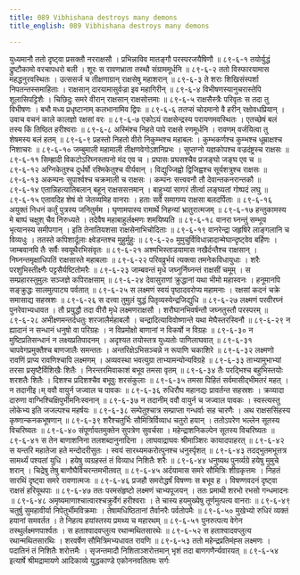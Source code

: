 ```yaml
---
title: 089 Vibhishana destroys many demons
title_english: 089 Vibhishana destroys many demons

---
```

<div class="audioEmbed"  caption="श्रीराम-हरिसीताराममूर्ति-घनपाठिभ्यां वचनम्" src="https://archive.org/download/Ramayana-recitation-Sriram-harisItArAmamUrti-Ghanapaati-v2/Kanda_6/Kanda_6_YK-089-Vibhishana_destroys_many_demons_0.mp3"></div>
युध्यमानौ ततो दृष्ट्वा प्रसक्तौ नरराक्षसौ ।  
प्रभिन्नाविव मातङ्गौ परस्परजयैषिणौ ॥ ८९-६-१  
तयोर्युद्धं द्रुष्टौकामो वरचापधरो बली ।  
शूरः स रावणभ्राता तस्थौ संग्राममूर्धनि ॥ ८९-६-२  
ततो विस्फारयामास महद्धनुरवस्थितः ।  
उत्ससर्ज च तीक्षणाग्रान् राक्षसेषु महाशरान् ॥ ८९-६-३  
ते शराः शिखिसंस्पर्शा निपतन्तस्समाहिताः ।  
राक्षसान् दारयामासुर्वज्रा इव महागिरीन् ॥ ८९-६-४  
विभीषणस्यानुचरास्तेपि शूलासिपट्टिशैः ।  
चिछिदुः समरे वीरान् राक्षसान् राक्षसोत्तमाः ॥ ८९-६-५  
राक्षसैस्त्रैः परिवृतः स तदा तु विभीषणः ।  
बभौ मध्य प्रधृष्टानाम् कलभानामिव द्विपः ॥ ८९-६-६  
ततप्सं चोदमानो वै हरीन् रक्षोवधप्रियान् ।  
उवाच वचनं काले कालज्ञो रक्षसां वरः ॥ ८९-६-७  
एकोऽयं राक्षसेन्द्रस्य परायणमवस्थितः ।  
एतच्छेषं बलं तस्य किं तिष्ठित हरीश्वराः ॥ ८९-६-८  
अस्मिंश्च निहते पापे राक्षसे रणमूर्धनि ।  
रावणम् वर्जयित्वा तु शेषमस्य बलं हतम् ॥ ८९-६-९  
प्रहस्तो निहतो वीरो निकुम्भश्च महाबलः ।  
कुम्भकर्णश्च कुम्भश्च धूम्राक्षश्च निशाचरः ॥ ८९-६-१०  
जम्बुमाली महामाली तीक्षणवेगोऽशनिप्रभः ।  
सुप्तग्नो यज्ञकोपश्च वज्रदंष्ट्रस्च राक्षसः ॥ ८९-६-११  
सिम्ह्रादी विकटोऽरिघ्नस्तपनो मंद एव च ।  
प्रघासः प्रघसश्चैव प्रजङ्घो जङ्घ एव च ॥ ८९-६-१२  
अग्निकेतुश्च दुर्धर्षो रश्मिकेतुश्च वीर्यवान् ।  
विद्युज्जिह्वो द्विजिह्वश्च सूर्यशत्रुश्च राक्षसः ॥ ८९-६-१३  
अकम्पनः सुपार्श्वश्च चक्रमाली च राक्षसः ।  
कम्पनः सत्त्ववनौ तौ देवान्तकनरान्तकौ ॥ ८९-६-१४  
एतान्निहत्यातिबलान् बहून् राक्षससत्तमान् ।  
बाहुभ्यां सागरं तीर्त्वा लङ्घ्यतां गोष्पदं लघु ॥ ८९-६-१५  
एतावदिह शेषं वो जेतव्यमिह वानराः ।  
हताः सर्वे समागम्य राक्षसा बलदर्पिताः ॥ ८९-६-१६  
अयुक्तं निधनं कर्तुं पुत्रस्य जनितुर्मम ।  
घृणामपास्य रामार्थे निहन्यां भ्रातुरात्मजम् ॥ ८९-६-१७  
हन्तुकामस्य मे बाष्पं चक्षुश् चैव निरुध्यते ।  
तदेवैष महाबाहुर्लक्ष्मणः शमयिष्यति ॥ ८९-६-१८  
वानरा घ्नन्तुं सम्भूय भृत्यानस्य समीपगान् ।  
इति तेनातियशसा राक्षसेनाभिचोदिताः ॥ ८९-६-१९  
वानरेन्द्रा जहृषिरे लाङ्गलानि च विव्यधुः ।  
ततस्ते कपिशार्दूलाः क्ष्वेडन्तश्च मुहुर्मुहुः ॥ ८९-६-२०  
मुमुचुर्विविधान्नादान्मेघान्दृष्ट्वेव बर्हिणः ।  
जाम्बवानपि तैः सर्वैः स्वयूथैरभिसंवृतः ॥ ८९-६-२१  
अश्मभिस्ताडयामास नखैर्दन्तैश्च राक्षसान् ।  
निघ्नन्तमृक्षाधिपतिं राक्षसास्ते महाबलाः ॥ ८९-६-२२  
परिवव्रुर्भयं त्यक्त्वा तमनेकविधायुधाः ।  
शरैः परशुभिस्तीक्ष्णैः पट्टसैर्यष्टितोमरैः ॥ ८९-६-२३  
जाम्बवन्तं मृधे जघ्नुर्निघ्नन्तं राक्षसीं चमूम् ।  
स सम्प्रहारस्तुमुलः सञ्जज्ञे कपिराक्षसाम् ॥ ८९-६-२४  
देवासुराणां क्रुद्धानां यथा भीमो महास्वनः ।  
हनूमानपि सङ्क्रुद्धः सालमुत्पाट्य पर्वतात् ॥ ८९-६-२५  
स लक्ष्मणं स्वयं पृष्ठादवरोप्य महामनाः ।  
रक्षसां कदनं चक्रे समासाद्य सहस्रशः ॥ ८९-६-२६  
स दत्त्वा तुमुलं युद्धं पितृव्यस्येन्द्रजिद्युधि ॥ ८९-६-२७  
लक्ष्मणं परवीरघ्नं पुनरेवाभ्यधावत ।  
तौ प्रयुद्धौ तदा वीरौ मृधे लक्ष्मणराक्षसौ ।  
शरौघानभिवर्षन्तौ जघ्नतुस्तौ परस्परम् ॥ ८९-६-२८  
अभीक्ष्णमन्तर्दधतुः शरजालैर्महाबलौ ।  
चन्द्रादित्याविवोष्णान्ते यथा मेघैस्तरस्विनौ ॥ ८९-६-२९  
न ह्यादानं न सन्धानं धनुषो वा परिग्रहः ।  
न विप्रमोक्षो बाणानां न विकर्षो न विग्रहः ॥ ८९-६-३०  
न मुष्टिप्रतिसन्धानं न लक्ष्यप्रतिपादनम् ।  
अदृश्यत तयोस्तत्र युध्यतोः पाणिलाघवात् ॥ ८९-६-३१  
चापवेगप्रमुक्तैश्च बाणजालैः समन्ततः ।  
अन्तरिक्षेऽभिसञ्चन्ने न रूपाणि चकाशिरे ॥ ८९-६-३२  
लक्ष्मणो रावणिं प्राप्य रावणिश्चापि लक्ष्मणम् ।  
अव्यवस्था भवत्युग्रा ताभ्यामन्योन्यविग्रहे ॥ ८९-६-३३  
ताभ्यामुभाभ्यां तरसा प्रसृष्टैर्विशिखैः शितैः ।  
निरन्तरमिवाकाशं बभूव तमसा वृतम् ॥ ८९-६-३४  
तैः परद्भिश्च बहुभिस्तयोः शरशतैः शितैः ।  
दिशश्च प्रदिशश्चैव बभूवुः शरसंकुलाः ॥ ८९-६-३५  
तमसा पिहितं सर्वमासीद्भीमतरं महत् ।  
न तदानीइ।म् ववौ वायुर्न जज्वाल च पावकः ॥ ८९-६-३६  
रुधिरौघ महानद्यः प्रावर्तन्त सहस्रशः ।  
क्रव्यादा दारुणा वाग्भिश्चिक्षिपुर्भीमनिःस्वनान् ॥ ८९-६-३७  
न तदानीम् ववौ वायुर्न च जज्वाल पावकः ।  
स्वस्त्यस्तु लोकेभ्य इति जजल्पश्च महर्षयः ॥ ८९-६-३८  
सम्पेतुश्चात्र सम्प्राप्ता गन्धर्वाः सह चारणैः ।  
अथ राक्षससिंहस्य कृष्णान्कनकभूषणान् ॥ ८९-६-३९  
शरैश्चतुर्भिः सौमित्रिर्विव्याध चतुरो हयान् ।  
ततोऽपरेण भल्लेन सूतस्य विचरिष्यतः ॥ ८९-६-४०  
संपूर्णायतमुक्तेन सुपत्रेण सुवर्चसा ।  
महेन्द्राशनिकल्पेन सूतस्य विचरिष्यतः ॥ ८९-६-४१  
स तेन बाणाशनिना तलशब्दानुनादिना ।  
लाघवाद्राघवः श्रीमाञ्शिरः कायादपाहरत् ॥ ८९-६-४२  
स यन्तरि महातेजा हते मन्दोदरीसुतः ।  
स्वयं सारथ्यमकरोत्पुनश्च धनुर्स्पृशत् ॥ ८९-६-४३  
तदद्भुतमभूत्तत्र सामर्थ्यं पश्यतां युधि ।  
हयेषु व्यग्रहस्तं तं विव्याध निशितैः शरैः ॥ ८९-६-४४  
धनुष्यथ पुनर्व्यग्रे हयेषु मुमुचे शरान् ।  
चिद्रेषु तेषु बाणौघैर्विचरन्तमभीतवत् ॥ ८९-६-४५  
अर्दयामास समरे सौमित्रिः शीग्रकृत्तमः ।  
निहतं सारथिं दृष्ट्वा समरे रावणात्मजः ॥ ८९-६-४६  
प्रजहौ समरोद्धर्षं विषण्णः स बभूव ह ।  
विषण्णवदनं दृष्ट्वा राक्षसं हरियूथपाः ॥ ८९-६-४७  
ततः परमसंहृष्टो लक्ष्मणं चाभ्यपूजयन् ।  
ततः प्रमाथी शरभो रभसो गन्धमादनः ॥ ८९-६-४८  
अमृष्यमाणाश्चात्वारश्चक्रुर्वेगं हरीश्वराः ।  
ते चास्य हयमुख्येषु तूर्णमुत्पत्य वानराः ॥ ८९-६-४९  
चतुर्षु सुमहावीर्या निपेतुर्भीमविक्रमाः ।  
तेषामधिष्ठितानां तैर्वानरैः पर्वतोपमैः ॥ ८९-६-५०  
मुखेभ्यो रुधिरं व्यक्तं हयानां समवर्तत ।  
ते निहत्य हयांस्तस्य प्रमथ्य च महारथम् ॥ ८९-६-५१  
पुनरुत्पत्य वेगेन तस्थुर्लक्ष्मणपार्श्वतः ।  
स हताश्वादवप्लुत्य रथान्मथितसारथेः ॥ ८९-६-५२  
स हताश्वादवप्लुत्य रथान्मथितसारथिः ।  
शरवर्षेण सौमित्रिमभ्यधावत रावणि ॥ ८९-६-५३  
ततो महेन्द्रप्रतिमंह्स लक्ष्मणः ।  
पदातिनं तं निशितैः शरोत्तमैः ।  
सृजन्तमादौ निशिताञ्शरोत्तमान्  
भृशं तदा बाणगणैर्न्यवारयत् ॥ ८९-६-५४  
इत्यार्षे श्रीमद्रामायणे आदिकाव्ये युद्धकाण्डे एकोननवतितमः सर्गः